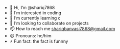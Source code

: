 - 👋 Hi, I’m @shariq7868
- 👀 I’m interested in coding
- 🌱 I’m currently learning c
- 💞️ I’m looking to collaborate on projects
- 📫 How to reach me shariqbanvasi7868@gmail.com
- 😄 Pronouns: he/him
- ⚡ Fun fact: the fact is funnny

<!---
shariq7868/shariq7868 is a ✨ special ✨ repository because its `README.md` (this file) appears on your GitHub profile.
You can click the Preview link to take a look at your changes.
--->
